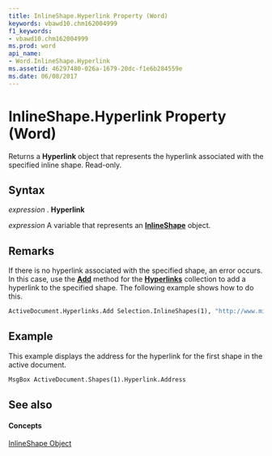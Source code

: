 ```yaml
---
title: InlineShape.Hyperlink Property (Word)
keywords: vbawd10.chm162004999
f1_keywords:
- vbawd10.chm162004999
ms.prod: word
api_name:
- Word.InlineShape.Hyperlink
ms.assetid: 46297480-026a-1679-20dc-f1e6b284559e
ms.date: 06/08/2017
---
```



# InlineShape.Hyperlink Property (Word)

Returns a **Hyperlink** object that represents the hyperlink associated with the specified inline shape. Read-only.


## Syntax

 _expression_ . **Hyperlink**

 _expression_ A variable that represents an **[InlineShape](inlineshape-object-word.md)** object.


## Remarks

If there is no hyperlink associated with the specified shape, an error occurs. In this case, use the **[Add](hyperlinks-add-method-word.md)** method for the **[Hyperlinks](hyperlinks-object-word.md)** collection to add a hyperlink to the specified shape. The following example shows how to do this.


```vb
ActiveDocument.Hyperlinks.Add Selection.InlineShapes(1), "http://www.microsoft.com"
```


## Example

This example displays the address for the hyperlink for the first shape in the active document.


```vb
MsgBox ActiveDocument.Shapes(1).Hyperlink.Address
```


## See also


#### Concepts


[InlineShape Object](inlineshape-object-word.md)


